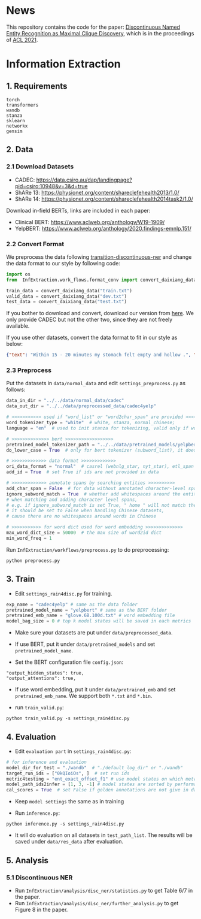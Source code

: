 # News
This repository contains the code for the paper: [Discontinuous Named Entity Recognition as Maximal Clique Discovery](https://aclanthology.org/2021.acl-long.63.pdf), which is in the proceedings of [ACL 2021](https://2021.aclweb.org/). 

# Information Extraction
## 1. Requirements

```
torch
transformers
wandb
stanza
sklearn
networkx
gensim
```

## 2. Data
### 2.1 Download Datasets
* CADEC: https://data.csiro.au/dap/landingpage?pid=csiro:10948&v=3&d=true
* ShARe 13: https://physionet.org/content/shareclefehealth2013/1.0/
* ShARe 14: https://physionet.org/content/shareclefehealth2014task2/1.0/

Download in-field BERTs, links are included in each paper:
* Clinical BERT: https://www.aclweb.org/anthology/W19-1909/
* YelpBERT: https://www.aclweb.org/anthology/2020.findings-emnlp.151/

### 2.2 Convert Format
We preprocess the data following [transition-discontinuous-ner](https://github.com/daixiangau/acl2020-transition-discontinuous-ner) and change the data format to our style by following code:
```python
import os
from  InfExtraction.work_flows.format_conv import convert_daixiang_data

train_data = convert_daixiang_data("train.txt")
valid_data = convert_daixiang_data("dev.txt")
test_data = convert_daixiang_data("test.txt")
```
If you bother to download and convert, download our version from [here](https://drive.google.com/drive/folders/1w1OOHeM6p38LM-0aZ9htO6UO63SaHvNB?usp=sharing). We only provide CADEC but not the other two, since they are not freely available.

If you use other datasets, convert the data format to fit in our style as below:
```json
{"text": "Within 15 - 20 minutes my stomach felt empty and hollow .", "word_list": ["Within", "15", "-", "20", "minutes", "my", "stomach", "felt", "empty", "and", "hollow", "."], "word2char_span": [[0, 6], [7, 9], [10, 11], [12, 14], [15, 22], [23, 25], [26, 33], [34, 38], [39, 44], [45, 48], [49, 55], [56, 57]], "entity_list": [{"text": "my stomach felt empty and hollow", "type": "ADR", "char_span": [23, 55]}]}

```
### 2.3 Preprocess
Put the datasets in `data/normal_data` and edit `settings_preprocess.py` as follows:
```python
data_in_dir = "../../data/normal_data/cadec"
data_out_dir = "../../data/preprocessed_data/cadec4yelp"

# >>>>>>>>>>> used if "word_list" or "word2char_span" are provided >>>>>>>>>>>>>>>>>>>>>>>
word_tokenizer_type = "white"  # white, stanza, normal_chinese;
language = "en"  # used to init stanza for tokenizing, valid only if word_tokenizer_type = "stanza"

# >>>>>>>>>>>>>> bert >>>>>>>>>>>>>>>>>>
pretrained_model_tokenizer_path = "../../data/pretrained_models/yelpbert"
do_lower_case = True  # only for bert tokenizer (subword_list), it does not change the original text or word_list

# >>>>>>>>>>>>> data format >>>>>>>>>>>>>
ori_data_format = "normal"  # casrel (webnlg_star, nyt_star), etl_span (webnlg), raw_nyt (nyt)
add_id = True  # set True if ids are not provided in data

# >>>>>>>>>>>>> annotate spans by searching entities >>>>>>>>>>
add_char_span = False  # for data without annotated character-level spans (offsets)
ignore_subword_match = True  # whether add whitespaces around the entities when searching spans, valid only if add_char_span = True
# when matching and adding character level spans,
# e.g. if ignore_subword_match is set True, " home " will not match the subword "home" in "hometown"
# it should be set to False when handling Chinese datasets,
# cause there are no whitespaces around words in Chinese

# >>>>>>>>>>> for word dict used for word embedding >>>>>>>>>>>>>>
max_word_dict_size = 50000  # the max size of word2id dict
min_word_freq = 1
```

Run `InfExtraction/workflows/preprocess.py` to do preprocessing:
```
python preprocess.py
```

## 3. Train
- Edit `settings_rain4disc.py` for training.
```python
exp_name = "cadec4yelp" # same as the data folder
pretrained_model_name = "yelpbert" # same as the BERT folder
pretrained_emb_name = "glove.6B.100d.txt" # word embedding file
model_bag_size = 0 # top k model states will be saved in each metrics
```

- Make sure your datasets are put under `data/preprocessed_data`.

- If use BERT, put it under `data/pretrained_models` and set `pretrained_model_name`.

- Set the BERT configuration file `config.json`:
```
"output_hidden_states": true,
"output_attentions": true,
```

- If use word embedding, put it under `data/pretrained_emb` and set `pretrained_emb_name`. 
We support both `*.txt` and `*.bin`.

- run `train_valid.py`:
```
python train_valid.py -s settings_rain4disc.py
```

## 4. Evaluation
- Edit `evaluation part` in `settings_rain4disc.py`:
```python
# for inference and evaluation
model_dir_for_test = "./wandb"  # "./default_log_dir" or "./wandb"
target_run_ids = ["0kQIoiOs", ]  # set run ids
metric4testing = "ent_exact_offset_f1" # use model states on which metric
model_path_ids2infer = [1, 3, -1] # model states are sorted by performance on above metric
cal_scores = True  # set False if golden annotations are not give in data
```
- Keep `model settings` the same as in training

- Run `inference.py`:
```
python inference.py -s settings_rain4disc.py
```
- It will do evaluation on all datasets in `test_path_list`. The results will be saved under `data/res_data` after evaluation.


## 5. Analysis
### 5.1 Discontinuous NER
- Run `InfExtraction/analysis/disc_ner/statistics.py` to get Table 6/7 in the paper.
- Run `InfExtraction/analysis/disc_ner/further_analysis.py` to get Figure 8 in the paper.

